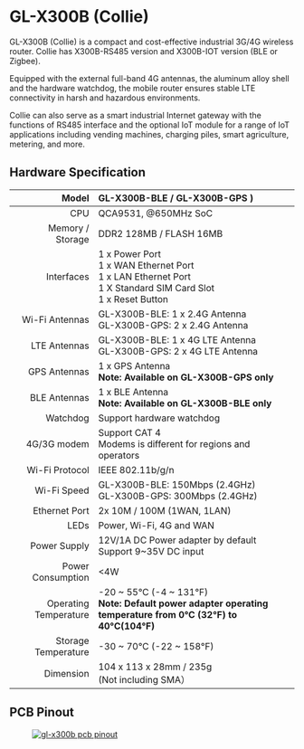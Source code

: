 #  GL-X300B (Collie)

GL-X300B (Collie) is a compact and cost-effective industrial 3G/4G wireless router. 
Collie has X300B-RS485 version and X300B-IOT version (BLE or Zigbee).

Equipped with the external full-band 4G antennas, the aluminum alloy shell and the hardware watchdog, the mobile router ensures stable LTE connectivity in harsh and hazardous environments. 

Collie can also serve as a smart industrial Internet gateway with the functions of RS485 interface and the optional IoT module for a range of IoT applications including vending machines, charging piles, smart agriculture, metering, and more.

## Hardware Specification

|                         Model | GL-X300B-BLE / GL-X300B-GPS )                                      |
| ----------------------------: | :----------------------------------------------------------- |
|                           CPU | QCA9531, @650MHz SoC                                         |
|              Memory / Storage | DDR2 128MB / FLASH 16MB                                      |
|                    Interfaces | 1 x Power Port<br>1 x WAN Ethernet Port<br>1 x LAN Ethernet Port<br>1 X Standard SIM Card Slot<br>1 x Reset Button |
|                Wi-Fi Antennas | GL-X300B-BLE: 1 x 2.4G Antenna <br>GL-X300B-GPS: 2 x 2.4G Antenna                                                                                        |
|                  LTE Antennas | GL-X300B-BLE: 1 x 4G LTE Antenna <br>GL-X300B-GPS: 2 x 4G LTE Antenna                                            |
|                  GPS Antennas | 1 x GPS Antenna<br><b>Note: Available on GL-X300B-GPS only</b>  
|                  BLE Antennas | 1 x BLE Antenna<br><b>Note: Available on GL-X300B-BLE only</b>                                                                                               
|                      Watchdog | Support hardware watchdog                                    |
|                   4G/3G modem | Support CAT 4<br>Modems is different for regions and operators  |
|                Wi-Fi Protocol | IEEE 802.11b/g/n                                             |
|                   Wi-Fi Speed | GL-X300B-BLE: 150Mbps (2.4GHz) <br> GL-X300B-GPS: 300Mbps (2.4GHz)                                           |
|                 Ethernet Port | 2x 10M / 100M (1WAN, 1LAN)                                   |
|                          LEDs | Power, Wi-Fi, 4G and WAN                                     |
|                   Power Supply| 12V/1A DC Power adapter by default<br>Support 9~35V DC input |
|              Power Consumption| <4W                                                         |
|          Operating Temperature| -20 ~ 55°C (-4 ~ 131°F)<br><b>Note: Default power adapter operating temperature from 0°C (32°F) to 40°C(104°F)</b> |
|            Storage Temperature| -30 ~ 70°C (-22 ~ 158°F)                                     |
|                      Dimension| 104 x 113 x 28mm / 235g<br>(Not including SMA） |

## PCB Pinout

<div class="gl-lightbox" itemscope itemtype="http://schema.org/ImageGallery">
  <figure itemprop="associatedMedia" itemscope itemtype="http://schema.org/ImageObject">
    <a href="https://static.gl-inet.com/docs/en/3/specification/gl-x300b/gl-x300b-pinout.jpg" itemprop="contentUrl" data-size="1317x1031">
      <img src="https://static.gl-inet.com/docs/en/3/specification/gl-x300b/gl-x300b-pinout.jpg" itemprop="thumbnail" alt="gl-x300b pcb pinout" loading="lazy" />
    </a>
  </figure>
</div>
